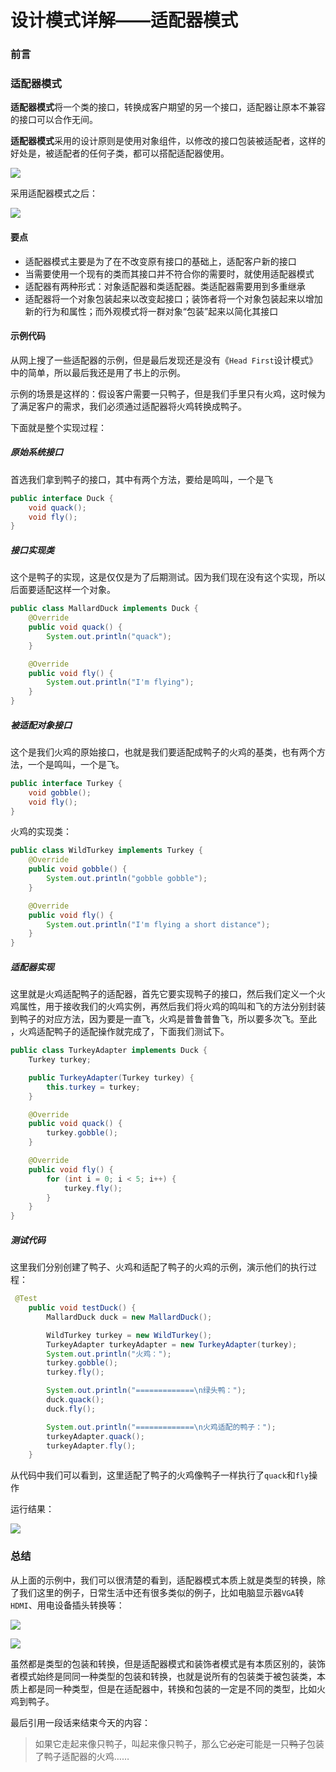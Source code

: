 # 设计模式详解——适配器模式

### 前言



### 适配器模式

**适配器模式**将一个类的接口，转换成客户期望的另一个接口，适配器让原本不兼容的接口可以合作无间。

**适配器模式**采用的设计原则是使用对象组件，以修改的接口包装被适配者，这样的好处是，被适配者的任何子类，都可以搭配适配器使用。

![](https://syske-pic-bed.oss-cn-hangzhou.aliyuncs.com/imgs/images/20211013131240.png)

采用适配器模式之后：

![](https://syske-pic-bed.oss-cn-hangzhou.aliyuncs.com/imgs/images/20211013131317.png)

#### 要点

- 适配器模式主要是为了在不改变原有接口的基础上，适配客户新的接口
- 当需要使用一个现有的类而其接口并不符合你的需要时，就使用适配器模式
- 适配器有两种形式：对象适配器和类适配器。类适配器需要用到多重继承
- 适配器将一个对象包装起来以改变起接口；装饰者将一个对象包装起来以增加新的行为和属性；而外观模式将一群对象“包装”起来以简化其接口



#### 示例代码

从网上搜了一些适配器的示例，但是最后发现还是没有《`Head First`设计模式》中的简单，所以最后我还是用了书上的示例。

示例的场景是这样的：假设客户需要一只鸭子，但是我们手里只有火鸡，这时候为了满足客户的需求，我们必须通过适配器将火鸡转换成鸭子。

下面就是整个实现过程：

##### 原始系统接口

首选我们拿到鸭子的接口，其中有两个方法，要给是鸣叫，一个是飞

```java
public interface Duck {
    void quack();
    void fly();
}
```

##### 接口实现类

这个是鸭子的实现，这是仅仅是为了后期测试。因为我们现在没有这个实现，所以后面要适配这样一个对象。

```java
public class MallardDuck implements Duck {
    @Override
    public void quack() {
        System.out.println("quack");
    }

    @Override
    public void fly() {
        System.out.println("I'm flying");
    }
}
```

##### 被适配对象接口

这个是我们火鸡的原始接口，也就是我们要适配成鸭子的火鸡的基类，也有两个方法，一个是鸣叫，一个是飞。

```java
public interface Turkey {
    void gobble();
    void fly();
}
```

火鸡的实现类：

```java
public class WildTurkey implements Turkey {
    @Override
    public void gobble() {
        System.out.println("gobble gobble");
    }

    @Override
    public void fly() {
        System.out.println("I'm flying a short distance");
    }
}
```

##### 适配器实现

这里就是火鸡适配鸭子的适配器，首先它要实现鸭子的接口，然后我们定义一个火鸡属性，用于接收我们的火鸡实例，再然后我们将火鸡的鸣叫和飞的方法分别封装到鸭子的对应方法，因为要是一直飞，火鸡是普鲁普鲁飞，所以要多次飞。至此 ，火鸡适配鸭子的适配操作就完成了，下面我们测试下。

```java
public class TurkeyAdapter implements Duck {
    Turkey turkey;

    public TurkeyAdapter(Turkey turkey) {
        this.turkey = turkey;
    }

    @Override
    public void quack() {
        turkey.gobble();
    }

    @Override
    public void fly() {
        for (int i = 0; i < 5; i++) {
            turkey.fly();
        }
    }
}
```

##### 测试代码

这里我们分别创建了鸭子、火鸡和适配了鸭子的火鸡的示例，演示他们的执行过程：

```java
 @Test
    public void testDuck() {
        MallardDuck duck = new MallardDuck();

        WildTurkey turkey = new WildTurkey();
        TurkeyAdapter turkeyAdapter = new TurkeyAdapter(turkey);
        System.out.println("火鸡：");
        turkey.gobble();
        turkey.fly();

        System.out.println("=============\n绿头鸭：");
        duck.quack();
        duck.fly();

        System.out.println("=============\n火鸡适配的鸭子：");
        turkeyAdapter.quack();
        turkeyAdapter.fly();
    }
```

从代码中我们可以看到，这里适配了鸭子的火鸡像鸭子一样执行了`quack`和`fly`操作

运行结果：

![](https://syske-pic-bed.oss-cn-hangzhou.aliyuncs.com/imgs/blog/20211013212435.png)



### 总结

从上面的示例中，我们可以很清楚的看到，适配器模式本质上就是类型的转换，除了我们这里的例子，日常生活中还有很多类似的例子，比如电脑显示器`VGA`转`HDMI`、用电设备插头转换等：

![](https://syske-pic-bed.oss-cn-hangzhou.aliyuncs.com/imgs/blog/20211013213315.png)

![](https://syske-pic-bed.oss-cn-hangzhou.aliyuncs.com/imgs/blog/20211013213454.png)

虽然都是类型的包装和转换，但是适配器模式和装饰者模式是有本质区别的，装饰者模式始终是同同一种类型的包装和转换，也就是说所有的包装类于被包装类，本质上都是同一种类型，但是在适配器中，转换和包装的一定是不同的类型，比如火鸡到鸭子。

最后引用一段话来结束今天的内容：

> 如果它走起来像只鸭子，叫起来像只鸭子，那么它~~必定~~可能是一只~~鸭子~~包装了鸭子适配器的火鸡……